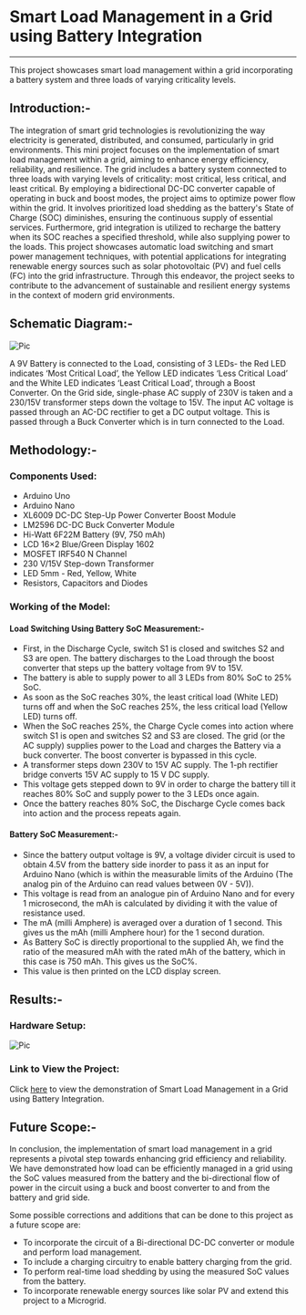 # Smart Load Management in a Grid using Battery Integration

***

This project showcases smart load management within a grid incorporating a battery system and three loads of varying criticality levels.

## Introduction:-

The integration of smart grid technologies is revolutionizing the way electricity is generated, distributed, and consumed, particularly in grid environments. This mini project focuses on the implementation of smart load management within a grid, aiming to enhance energy efficiency, reliability, and resilience. The grid includes a battery system connected to three loads with varying levels of criticality: most critical, less critical, and least critical. By employing a bidirectional DC-DC converter capable of operating in buck and boost modes, the project aims to optimize power flow within the grid. It involves prioritized load shedding as the battery's State of Charge (SOC) diminishes, ensuring the continuous supply of essential services. Furthermore, grid integration is utilized to recharge the battery when its SOC reaches a specified threshold, while also supplying power to the loads. This project showcases automatic load switching and smart power management techniques, with potential applications for integrating renewable energy sources such as solar photovoltaic (PV) and fuel cells (FC) into the grid infrastructure. Through this endeavor, the project seeks to contribute to the advancement of sustainable and resilient energy systems in the context of modern grid environments.

## Schematic Diagram:-

![Pic](https://drive.google.com/file/d/1nZb-O7rYBhlm1o0pa5X764ovhIhzZAsA/view?usp=drive_link)

A 9V Battery is connected to the Load, consisting of 3 LEDs- the Red LED indicates ‘Most Critical Load’, the Yellow LED indicates ‘Less Critical Load’ and the White LED indicates ‘Least Critical Load’, through a Boost Converter. On the Grid side, single-phase AC supply of 230V is taken and a 230/15V transformer steps down the voltage to 15V. The input AC voltage is passed through an AC-DC rectifier to get a DC output voltage. This is passed through a Buck Converter which is in turn connected to the Load.

## Methodology:-

### Components Used:

* Arduino Uno
* Arduino Nano
* XL6009 DC-DC Step-Up Power Converter Boost Module
* LM2596 DC-DC Buck Converter Module
* Hi-Watt 6F22M Battery (9V, 750 mAh)
* LCD 16×2 Blue/Green Display 1602
* MOSFET IRF540 N Channel
* 230 V/15V Step-down Transformer
* LED 5mm - Red, Yellow, White
* Resistors, Capacitors and Diodes

### Working of the Model:

#### Load Switching Using Battery SoC Measurement:-

* First, in the Discharge Cycle, switch S1 is closed and switches S2 and S3 are open. The battery discharges to the Load through the boost converter that steps up the battery voltage from 9V to 15V. 
* The battery is able to supply power to all 3 LEDs from 80% SoC to 25% SoC. 
* As soon as the SoC reaches 30%, the least critical load (White LED) turns off and when the SoC reaches 25%, the less critical load (Yellow LED) turns off.
* When the SoC reaches 25%, the Charge Cycle comes into action where switch S1 is open and switches S2 and S3 are closed. The grid (or the AC supply) supplies power to the Load and charges the Battery via a buck converter. The boost converter is bypassed in this cycle.
* A transformer steps down 230V to 15V AC supply. The 1-ph rectifier bridge converts 15V AC supply to 15 V DC supply.
* This voltage gets stepped down to 9V in order to charge the battery till it reaches 80% SoC and supply power to the 3 LEDs once again.
* Once the battery reaches 80% SoC, the Discharge Cycle comes back into action and the process repeats again.

#### Battery SoC Measurement:-

* Since the battery output voltage is 9V, a voltage divider circuit is used to obtain 4.5V from the battery side inorder to pass it as an input for Arduino Nano (which is within the measurable limits of the Arduino (The analog pin of the Arduino can read values between 0V - 5V)).
* This voltage is read from an analogue pin of Arduino Nano and for every 1 microsecond, the mAh is calculated by dividing it with the value of resistance used.
* The mA (milli Amphere) is averaged over a duration of 1 second. This gives us the mAh (milli Amphere hour) for the 1 second duration.
* As Battery SoC is directly proportional to the supplied Ah, we find the ratio of the measured mAh with the rated mAh of the battery, which in this case is 750 mAh. This gives us the SoC%.
* This value is then printed on the LCD display screen.

## Results:-

### Hardware Setup:

![Pic](https://drive.google.com/file/d/1XhrxDBu41QPxL5KhO86EAQ_l34KUKQlk/view?usp=drive_link)

### Link to View the Project:

Click [here](https://drive.google.com/file/d/1gxaMYeyEGTx3sYeRl6C_URGgqKKzR_hH/view?usp=drive_link) to view the demonstration of Smart Load Management in a Grid using Battery Integration.

## Future Scope:-

In conclusion, the implementation of smart load management in a grid represents a pivotal step towards enhancing grid efficiency and reliability. We have demonstrated how load can be efficiently managed in a grid using the SoC values measured from the battery and the bi-directional flow of power in the circuit using a buck and boost converter to and from the battery and grid side.

Some possible corrections and additions that can be done to this project as a future scope are:
* To incorporate the circuit of a Bi-directional DC-DC converter or module and perform load management.
* To include a charging circuitry to enable battery charging from the grid.
* To perform real-time load shedding by using the measured SoC values from the battery.
* To incorporate renewable energy sources like solar PV and extend this project to a Microgrid.
